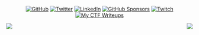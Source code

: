<p align="center">
	<a href="https://github.com/Isopach"><img src="https://img.shields.io/github/followers/Isopach.svg?label=GitHub&style=social" alt="GitHub"></a>
	<a href="https://twitter.com/kohyouliang"><img src="https://img.shields.io/twitter/follow/kohyouliang?label=Twitter&style=social" alt="Twitter"></a>
	<a href="https://www.linkedin.com/in/kohyouliang"><img src="https://img.shields.io/badge/LinkedIn--_.svg?style=social&logo=linkedin" alt="LinkedIn"></a>
	<a href="https://github.com/sponsors/Isopach"><img src="https://img.shields.io/badge/GitHub_Sponsors--_.svg?style=social&logo=github&logoColor=EA4AAA" alt="GitHub Sponsors"></a>
	<a href="https://twitch.tv/isopach"><img src="https://img.shields.io/twitch/status/isopach?style=plastic" alt="Twitch"></a>
	<a href="https://github.com/Isopach/isopach.github.io"><img src="https://img.shields.io/github/last-commit/Isopach/isopach.github.io?style=plastic" alt="My CTF Writeups"></a>
</p>

<img align="left" src="https://github-readme-stats.vercel.app/api?username=isopach&count_private=true&show_icons=true&theme=tokyonight&hide_title=true&hide_border=true&hide_rank=true" />
<img align="right" src="https://github-readme-stats.vercel.app/api/top-langs/?username=isopach&layout=compact&theme=tokyonight&&langs_count=10&hide=css,scss,tex,matlab&hide_border=true" />
